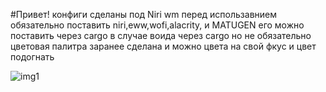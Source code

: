 #Привет!
конфиги сделаны под Niri wm перед использавнием обязательно поставить niri,eww,wofi,alacrity, и MATUGEN его можно поставить через cargo в случае воида через cargo
но не обязательно цветовая палитра заранее сделана и можно цвета на свой фкус и цвет подогнать 

![img1](hypr-catppuccin.png)
